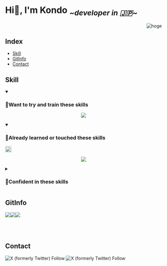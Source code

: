 

# Hi👋, I'm Kondo <sub> *\~developer in 🇯🇵\~*</sub>

<p align="right"> 
	<img src="https://komarev.com/ghpvc/?username=KondoRinichi&label=Profile%20views&color=0e75b6&style=flat&logo-size=amd" alt="hoge" /> 
</p>

## Index

- [Skill](#skill)
- [GitInfo](#gitinfo)
- [Contact](#contact)

<!-- スキル -->

## Skill

<details open>
<summary>
<h3>🌱Want to try and train these skills</h3>
</summary>
<p class="skill_content" align="center">
	<a href="https://skillicons.dev">
  		<img src="https://skillicons.dev/icons?i=angular,aws,docker,azure,react,vue,fastapi,python,go&perline=5" />
	</a>
</p>
</details>

<details open>
<summary>
<h3>🔰Already learned or touched these skills&nbsp</h3><sub><img src="https://img.shields.io/badge/Not Masterd!-yet-red" height="20"></sub>
</summary>
<p class="skill_content" align="center">
	<a href="https://skillicons.dev">
		<img src="https://skillicons.dev/icons?i=cs,dotnet,html,css,js&perline=5" />
	</a>
</p>
</details>

<details>
<summary>
<h3>🌳Confident in these skills</h3>
</summary>
	<p align="center">
	<img src="https://img.shields.io/badge/Not Now-😢-blue" height="30">
	</p>
</details>

<!-- git情報 -->
## GitInfo
<div align="center">
  <div style="display: flex;">
<a>
<img  src="https://github-readme-stats.vercel.app/api?username=KondoRinichi&count_private=true&theme=aura&show_icons=true&locale=ja"/>
</a>
<a>
<img  src="https://github-readme-streak-stats.herokuapp.com/?user=KondoRinichi&theme=aura&show_icons=true&locale=ja" />
</a>
<a>
<img align="left" src="https://github-readme-stats.vercel.app/api/top-langs?username=KondoRinichi&theme=aura&show_icons=true&locale=ja&layout=donut-vertical"  />
</a>
  </div>
</div>
<br><br><br>
<!-- コンタクト -->

## Contact

![X (formerly Twitter) Follow](https://img.shields.io/twitter/follow/haru4sis)
![X (formerly Twitter) Follow](https://img.shields.io/twitter/follow/%E9%AC%BC%E6%BB%85?link=https%3A%2F%2Fx.com%2Fkimetsu_off%3Flang%3Dja)

